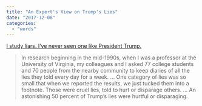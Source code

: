 ```yaml
---
title: "An Expert's View on Trump's Lies"
date: "2017-12-08"
categories: 
  - "words"
---
```


[I study liars. I’ve never seen one like President Trump.](https://www.washingtonpost.com/outlook/i-study-liars-ive-never-seen-one-like-president-trump/2017/12/07/4e529efe-da3f-11e7-a841-2066faf731ef_story.html)

> In research beginning in the mid-1990s, when I was a professor at the University of Virginia, my colleagues and I asked 77 college students and 70 people from the nearby community to keep diaries of all the lies they told every day for a week. … One category of lies was so small that when we reported the results, we just tucked them into a footnote. Those were cruel lies, told to hurt or disparage others. … An astonishing 50 percent of Trump’s lies were hurtful or disparaging.
